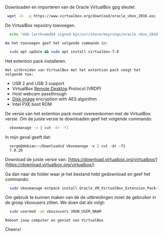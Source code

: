 Downloaden en importeren van de Oracle VirtualBox gpg sleutel.
   
   ```bash
    wget -O- -q https://www.virtualbox.org/download/oracle_vbox_2016.asc | sudo gpg --dearmour -o /usr/share/keyrings/oracle_vbox_2016.gpg
   ```

De VirtualBox repositry toevoegen.

   ```bash
     echo "deb [arch=amd64 signed-by=/usr/share/keyrings/oracle_vbox_2016.gpg] http://download.virtualbox.org/virtualbox/debian bookworm contrib" | sudo tee /etc/apt/sources.list.d/virtualbox.list
   ```
    
    Na het toevoegen geef het volgende commando in:

   ```bash
     sudo apt update && sudo apt install virtualbox-7.0
   ```
   
Het extention pack installeren.

    Het uitbreiden van VirtualBox met het extention pack voegt het volgende toe:

   * USB 2 and USB 3 support
   * VirtualBox [Remote Desktop](https://linuxiac.com/remote-desktop-with-linux/) Protocol (VRDP)
   * Host webcam passthrough
   * [Disk image](https://linuxiac.com/best-free-hard-disk-imaging-software/) encryption with AES algorithm
   * Intel PXE boot ROM

   De versie van het extention pack moet overeenkomen met de VirtualBox versie. Om de juiste versie te downloaden geef het volgende commando:

   ```bash
     vboxmanage -v | cut -dr -f1
   ```
  In mijn geval geeft dat:

  ```
    serge@debian:~/Downloads$ vboxmanage -v | cut -dr -f1
    7.0.20
 ```

Download de juiste versie van: [https://download.virtualbox.org/virtualbox/](https://download.virtualbox.org/virtualbox/)

Ga dan naar de folder waar je het bestand hebt gedownload en geef het commando:

```bash
  sudo vboxmanage extpack install Oracle_VM_VirtualBox_Extension_Pack-7.0.10.vbox-extpack
```
Om gebruik te kunnen maken van de de uitbreidingen moet de gebruiker in de groep vboxusers zitten. We doen dat als volgt:

  ```bash
    sudo usermod -aG vbosxusers JOUW_USER_NAAM
  ```

    Reboot jouw computer en geniet van VirtualBox



Cheers!



